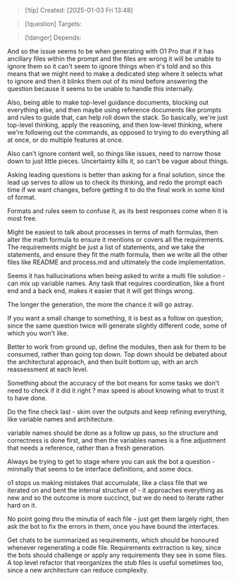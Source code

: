 
>[!tip] Created: [2025-01-03 Fri 13:48]

>[!question] Targets: 

>[!danger] Depends: 

And so the issue seems to be when generating with O1 Pro that if it has ancillary files within the prompt and the files are wrong it will be unable to ignore them so it can't seem to ignore things when it's told and so this means that we might need to make a dedicated step where it selects what to ignore and then it blinks them out of its mind before answering the question because it seems to be unable to handle this internally.

Also, being able to make top-level guidance documents, blocking out everything else, and then maybe using reference documents like prompts and rules to guide that, can help roll down the stack. So basically, we're just top-level thinking, apply the reasoning, and then low-level thinking, where we're following out the commands, as opposed to trying to do everything all at once, or do multiple features at once.

Also can't ignore content well, so things like issues, need to narrow those down to just little pieces.  Uncertainty kills it, so can't be vague about things.

Asking leading questions is better than asking for a final solution, since the lead up serves to allow us to check its thinking, and redo the prompt each time if we want changes, before getting it to do the final work in some kind of format.

Formats and rules seem to confuse it, as its best responses come when it is most free.

Might be easiest to talk about processes in terms of math formulas, then alter the math formula to ensure it mentions or covers all the requirements.  The requirements might be just a list of statements, and we take the statements, and ensure they fit the math formula, then we write all the other files like README and process.md and ultimately the code implementation.

Seems it has hallucinations when being asked to write a  multi file solution - can mix up variable names.  Any task that requires coordination, like a front end and a back end, makes it easier that it will get things wrong.

The longer the generation, the more the chance it will go astray.

If you want a small change to something, it is best as a follow on question, since the same question twice will generate slightly different code, some of which you won't like.

Better to work from ground up, define the modules, then ask for them to be consumed, rather than going top down.  Top down should be debated about the architectural approach, and then built bottom up, with an arch reassessment at each level.

Something about the accuracy of the bot means for some tasks we don't need to check if it did it right ?  max speed is about knowing what to trust it to have done.

Do the fine check last - skim over the outputs and keep refining everything, like variable names and architecture.

variable names should be done as a follow up pass, so the structure and correctness is done first, and then the variables names is a fine adjustment that needs a reference, rather than a fresh generation.

Always be trying to get to stage where you can ask the bot a question - minmally that seems to be interface definitions, and some docs.

o1 stops us making mistakes that accumulate, like a class file that we iterated on and bent the internal structure of - it approaches everything as new and so the outcome is more succinct, but we do need to iterate rather hard on it.

No point going thru the minutia of each file - just get them largely right, then ask the bot to fix the errors in them, once you have bound the interfaces.

Get chats to be summarized as requirements, which should be honoured whenever regenerating a code file.  Requirements extrraction is key, since the bots should challenge or apply any requirements they see in some files.  A top level refactor that reorganizes the stub files is useful sometimes too, since a new architecture can reduce complexity.  